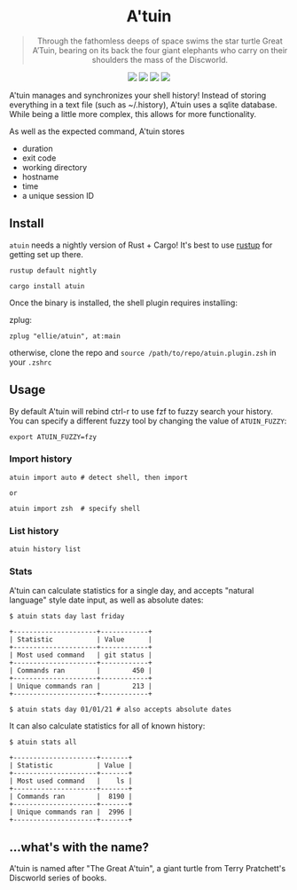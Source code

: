 <h1 align="center">
  A'tuin
</h1>
<blockquote align="center">
  Through the fathomless deeps of space swims the star turtle Great A’Tuin, bearing on its back the four giant elephants who carry on their shoulders the mass of the Discworld.
 </blockquote>

<p align="center">
  <a href="https://github.com/ellie/atuin/actions?query=workflow%3ARust"><img src="https://img.shields.io/github/workflow/status/ellie/atuin/Rust?style=flat-square" /></a>
  <a href="https://crates.io/crates/atuin"><img src="https://img.shields.io/crates/v/atuin.svg?style=flat-square" /></a>
  <a href="https://crates.io/crates/atuin"><img src="https://img.shields.io/crates/d/atuin.svg?style=flat-square" /></a>
  <a href="https://github.com/ellie/atuin/blob/main/LICENSE"><img src="https://img.shields.io/crates/l/atuin.svg?style=flat-square" /></a>
</p>
 
A'tuin manages and synchronizes your shell history! Instead of storing
everything in a text file (such as ~/.history), A'tuin uses a sqlite database.
While being a little more complex, this allows for more functionality.

As well as the expected command, A'tuin stores

- duration
- exit code
- working directory
- hostname
- time
- a unique session ID

## Install

`atuin` needs a nightly version of Rust + Cargo! It's best to use
[rustup](https://rustup.rs/) for getting set up there.

```
rustup default nightly
```

```
cargo install atuin
```

Once the binary is installed, the shell plugin requires installing:

zplug:

```
zplug "ellie/atuin", at:main
```

otherwise, clone the repo and `source /path/to/repo/atuin.plugin.zsh` in your `.zshrc`

## Usage

By default A'tuin will rebind ctrl-r to use fzf to fuzzy search your history. You
can specify a different fuzzy tool by changing the value of `ATUIN_FUZZY`:

```
export ATUIN_FUZZY=fzy
```

### Import history

```
atuin import auto # detect shell, then import

or

atuin import zsh  # specify shell
```

### List history

```
atuin history list
```

### Stats

A'tuin can calculate statistics for a single day, and accepts "natural language" style date input, as well as absolute dates:

```
$ atuin stats day last friday

+---------------------+------------+
| Statistic           | Value      |
+---------------------+------------+
| Most used command   | git status |
+---------------------+------------+
| Commands ran        |        450 |
+---------------------+------------+
| Unique commands ran |        213 |
+---------------------+------------+

$ atuin stats day 01/01/21 # also accepts absolute dates
```

It can also calculate statistics for all of known history:

```
$ atuin stats all

+---------------------+-------+
| Statistic           | Value |
+---------------------+-------+
| Most used command   |    ls |
+---------------------+-------+
| Commands ran        |  8190 |
+---------------------+-------+
| Unique commands ran |  2996 |
+---------------------+-------+
```

## ...what's with the name?

A'tuin is named after "The Great A'tuin", a giant turtle from Terry Pratchett's
Discworld series of books.
